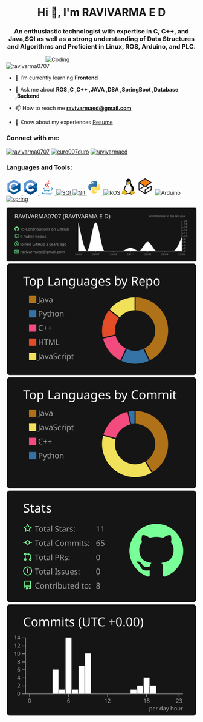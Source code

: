 <h1 align="center">Hi 👋, I'm RAVIVARMA E D</h1>
<h3 align="center">An enthusiastic technologist with expertise in C, C++, and Java,SQl as well as a strong understanding of Data Structures and Algorithms and Proficient in Linux, ROS, Arduino, and PLC.</h3>
<img align="right" alt="Coding" width="400" src="https://camo.githubusercontent.com/2366b34bb903c09617990fb5fff4622f3e941349e846ddb7e73df872a9d21233/68747470733a2f2f63646e2e6472696262626c652e636f6d2f75736572732f3733303730332f73637265656e73686f74732f363538313234332f6176656e746f2e676966">
<p align="left"> <img src="https://komarev.com/ghpvc/?username=ravivarma0707&label=Profile%20views&color=0e75b6&style=flat" alt="ravivarma0707" /> </p>

- 🌱 I’m currently learning **Frontend**

- 💬 Ask me about **ROS ,C ,C++ ,JAVA ,DSA ,SpringBoot ,Database ,Backend**

- 📫 How to reach me **ravivarmaed@gmail.com**

- 📄 Know about my experiences <a href="https://www.canva.com/design/DAGXUkJhNZg/U8KY1nR39XJmbwviWg_A7Q/view?utm_content=DAGXUkJhNZg&utm_campaign=designshare&utm_medium=link2&utm_source=uniquelinks&utlId=hec91002fbf">Resume</a>


<h3 align="left">Connect with me:</h3>
<p align="left">
<a href="https://linkedin.com/in/ravivarma0707" target="blank"><img align="center" src="https://raw.githubusercontent.com/rahuldkjain/github-profile-readme-generator/master/src/images/icons/Social/linked-in-alt.svg" alt="ravivarma0707" height="30" width="40" /></a>
<a href="https://instagram.com/euro007duro" target="blank"><img align="center" src="https://raw.githubusercontent.com/rahuldkjain/github-profile-readme-generator/master/src/images/icons/Social/instagram.svg" alt="euro007duro" height="30" width="40" /></a>
<a href="https://www.leetcode.com/ravivarmaed" target="blank"><img align="center" src="https://raw.githubusercontent.com/rahuldkjain/github-profile-readme-generator/master/src/images/icons/Social/leet-code.svg" alt="ravivarmaed" height="30" width="40" /></a>
</p>

<h3 align="left">Languages and Tools:</h3>
<p align="left"> <a <a href="https://www.cprogramming.com/" target="_blank" rel="noreferrer"> 
<img src="https://raw.githubusercontent.com/devicons/devicon/master/icons/c/c-original.svg" alt="c" width="40" height="40"/> </a> <a href="https://www.w3schools.com/cpp/" target="_blank" rel="noreferrer"> <img src="https://raw.githubusercontent.com/devicons/devicon/master/icons/cplusplus/cplusplus-original.svg" alt="cplusplus" width="40" height="40"/> </a> <a href="https://www.java.com" target="_blank" rel="noreferrer"> <img src="https://raw.githubusercontent.com/devicons/devicon/master/icons/java/java-original.svg" alt="java" width="40" height="40"/> 
  <img  alt="SQl" width="55px" src="https://1000logos.net/wp-content/uploads/2020/08/MySQL-Logo.png" />
    <img  alt="Git" width="45px" src="https://upload.wikimedia.org/wikipedia/commons/thumb/3/3f/Git_icon.svg/2048px-Git_icon.svg.png" />
</a> <a href="https://www.python.org" target="_blank" rel="noreferrer">
  <img src="https://raw.githubusercontent.com/devicons/devicon/master/icons/python/python-original.svg" alt="python" width="40" height="40"/> </a>
  <img alt="ROS" width="50px" src="https://www.theconstruct.ai/wp-content/uploads/2015/10/rosLarge.png" /> 
  <img alt="Linux" width="35px" src="https://github.com/Yasvanth-S/Yasvanth-S/blob/master/assets/linux.png" /> 
  <img  alt="GAZEBO" width="45px" src="https://github.com/Yasvanth-S/Yasvanth-S/blob/master/assets/gazebo.svg" /> 
  <img  alt="Arduino" width="45px" src="https://i.pngimg.me/thumb/f/720/m2i8Z5A0m2Z5d3H7.jpg" /> 
  <a href="https://spring.io/" target="_blank" rel="noreferrer"> <img src="https://www.vectorlogo.zone/logos/springio/springio-icon.svg" alt="spring" width="40" height="40"/> </a>
  
</p>





[![](https://raw.githubusercontent.com/RAVIVARMA0707/RAVIVARMA0707/master/profile-summary-card-output/dark/0-profile-details.svg)](https://github.com/vn7n24fzkq/github-profile-summary-cards)
[![](https://raw.githubusercontent.com/RAVIVARMA0707/RAVIVARMA0707/master/profile-summary-card-output/dark/1-repos-per-language.svg)](https://github.com/vn7n24fzkq/github-profile-summary-cards) [![](https://raw.githubusercontent.com/RAVIVARMA0707/RAVIVARMA0707/master/profile-summary-card-output/dark/2-most-commit-language.svg)](https://github.com/vn7n24fzkq/github-profile-summary-cards)
[![](https://raw.githubusercontent.com/RAVIVARMA0707/RAVIVARMA0707/master/profile-summary-card-output/dark/3-stats.svg)](https://github.com/vn7n24fzkq/github-profile-summary-cards) [![](https://raw.githubusercontent.com/RAVIVARMA0707/RAVIVARMA0707/master/profile-summary-card-output/dark/4-productive-time.svg)](https://github.com/vn7n24fzkq/github-profile-summary-cards)
